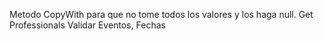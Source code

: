 Metodo CopyWith para que no tome todos los valores y los haga null.
Get Professionals
Validar Eventos, Fechas
<!-- Refrescar pagina Eventos. -->

